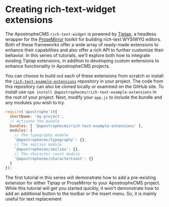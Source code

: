 # Creating rich-text-widget extensions

The ApostropheCMS `rich-text-widget` is powered by [Tiptap](https://tiptap.dev), a headless wrapper for the [ProseMirror](https://prosemirror.net/) toolkit for building rich-text WYSIWYG editors. Both of these frameworks offer a wide array of ready-made extensions to enhance their capabilities and also offer a rich API to further customize their behavior. In this series of tutorials, we'll explore both how to integrate existing Tiptap extensions, in addition to developing custom extensions to enhance functionality in ApostropheCMS projects.

You can choose to build out each of these extensions from scratch or install the [`rich-text-example-extensions`](https://github.com/apostrophecms/rich-text-example-extensions) repository in your project. The code from this repository can also be cloned locally or examined on the GitHub site. To install use `npm install @apostrophecms/rich-text-example-extensions` in the root of your project. Next, modify your `app.js` to include the bundle and any modules you wish to try.

<AposCodeBlock>

```javascript
require('apostrophe')({
  shortName: 'my-project',
  // Activate the bundle
  bundles: [ '@apostrophecms/rich-text-example-extensions' ],
  modules: {
    // The typography module
    '@apostrophecms/typography': {},
    // The smilies module
    '@apostrophecms/smilies': {},
    // The character count module
    '@apostrophecms/characterCount': {}
  }
});
```

<template v-slot:caption>
  app.js
</template>
</AposCodeBlock>

The first tutorial in this series will demonstrate how to add a pre-existing extension for either Tiptap or ProseMirror to your ApostropheCMS project. While this tutorial will get you started quickly, it won't demonstrate how to add an additional button to the toolbar or the insert menu. So, it is mainly useful for text replacement